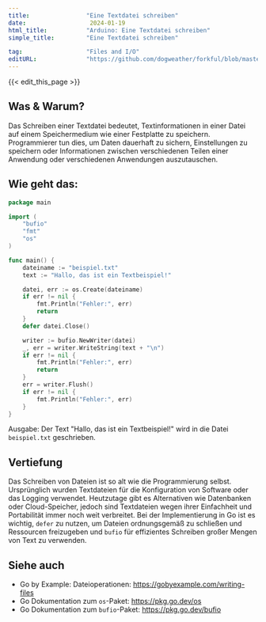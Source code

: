 ```yaml
---
title:                "Eine Textdatei schreiben"
date:                  2024-01-19
html_title:           "Arduino: Eine Textdatei schreiben"
simple_title:         "Eine Textdatei schreiben"

tag:                  "Files and I/O"
editURL:              "https://github.com/dogweather/forkful/blob/master/content/de/go/writing-a-text-file.md"
---
```


{{< edit_this_page >}}

## Was & Warum?
Das Schreiben einer Textdatei bedeutet, Textinformationen in einer Datei auf einem Speichermedium wie einer Festplatte zu speichern. Programmierer tun dies, um Daten dauerhaft zu sichern, Einstellungen zu speichern oder Informationen zwischen verschiedenen Teilen einer Anwendung oder verschiedenen Anwendungen auszutauschen.

## Wie geht das:
```Go
package main

import (
	"bufio"
	"fmt"
	"os"
)

func main() {
    dateiname := "beispiel.txt"
    text := "Hallo, das ist ein Textbeispiel!"

    datei, err := os.Create(dateiname)
    if err != nil {
        fmt.Println("Fehler:", err)
        return
    }
    defer datei.Close()

    writer := bufio.NewWriter(datei)
    _, err = writer.WriteString(text + "\n")
    if err != nil {
        fmt.Println("Fehler:", err)
        return
    }
    err = writer.Flush()
    if err != nil {
        fmt.Println("Fehler:", err)
    }
}
```
Ausgabe: Der Text "Hallo, das ist ein Textbeispiel!" wird in die Datei `beispiel.txt` geschrieben.

## Vertiefung
Das Schreiben von Dateien ist so alt wie die Programmierung selbst. Ursprünglich wurden Textdateien für die Konfiguration von Software oder das Logging verwendet. Heutzutage gibt es Alternativen wie Datenbanken oder Cloud-Speicher, jedoch sind Textdateien wegen ihrer Einfachheit und Portabilität immer noch weit verbreitet. Bei der Implementierung in Go ist es wichtig, `defer` zu nutzen, um Dateien ordnungsgemäß zu schließen und Ressourcen freizugeben und `bufio` für effizientes Schreiben großer Mengen von Text zu verwenden.

## Siehe auch

- Go by Example: Dateioperationen: https://gobyexample.com/writing-files
- Go Dokumentation zum `os`-Paket: https://pkg.go.dev/os
- Go Dokumentation zum `bufio`-Paket: https://pkg.go.dev/bufio
